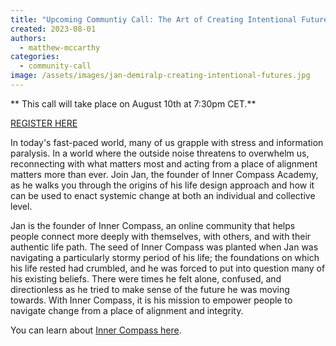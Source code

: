 ```yaml
---
title: "Upcoming Communtiy Call: The Art of Creating Intentional Futures with Jan Demiralp"
created: 2023-08-01
authors: 
  - matthew-mccarthy
categories: 
  - community-call
image: /assets/images/jan-demiralp-creating-intentional-futures.jpg
---
```


** This call will take place on August 10th at 7:30pm CET.**

[REGISTER HERE](**https://us02web.zoom.us/meeting/register/tZApfu-urTsrEtW1RAky-Vflasr1c2G3skDh#/registration)

In today's fast-paced world, many of us grapple with stress and information paralysis. In a world where the outside noise threatens to overwhelm us, reconnecting with what matters most and acting from a place of alignment matters more than ever. Join Jan, the founder of Inner Compass Academy, as he walks you through the origins of his life design approach and how it can be used to enact systemic change at both an individual and collective level.

Jan is the founder of Inner Compass, an online community that helps people connect more deeply with themselves, with others, and with their authentic life path. The seed of Inner Compass was planted when Jan was navigating a particularly stormy period of his life; the foundations on which his life rested had crumbled, and he was forced to put into question many of his existing beliefs. There were times he felt alone, confused, and directionless as he tried to make sense of the future he was moving towards. With Inner Compass, it is his mission to empower people to navigate change from a place of alignment and integrity. 


You can learn about [Inner Compass here](https://www.theinnercompass.org/).
